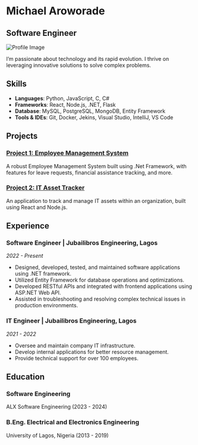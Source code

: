 # Michael Aroworade
## Software Engineer

![Profile Image](https://drive.google.com/drive/folders/17mIESmaGaY-XlqmSyyWPVrCQrR7mOr70)

I’m passionate about technology and its rapid evolution. I thrive on leveraging innovative solutions to solve complex problems.

## Skills
- **Languages**: Python, JavaScript, C, C#
- **Frameworks**: React, Node.js, .NET, Flask
- **Database**: MySQL, PostgreSQL, MongoDB, Entity Framework
- **Tools & IDEs**: Git, Docker, Jekins, Visual Studio, IntelliJ, VS Code

## Projects
### [Project 1: Employee Management System]()
A robust Employee Management System built using .Net Framework, with features for leave requests, financial assistance tracking, and more.

### [Project 2: IT Asset Tracker]()
An application to track and manage IT assets within an organization, built using React and Node.js.

## Experience
### Software Engineer | Jubailibros Engineering, Lagos
*2022 - Present*
- Designed, developed, tested, and maintained software applications using .NET framework.
- Utilized Entity Framework for database operations and optimizations.
- Developed RESTful APIs and integrated with frontend applications using ASP.NET Web API.
- Assisted in troubleshooting and resolving complex technical issues in production environments.

### IT Engineer | Jubailibros Engineering, Lagos
*2021 - 2022*
- Oversee and maintain company IT infrastructure.
- Develop internal applications for better resource management.
- Provide technical support for over 100 employees.

## Education

### Software Engineering
ALX Software Engineering (2023 - 2024)

### B.Eng. Electrical and Electronics Engineering
University of Lagos, Nigeria (2013 - 2019)
<!--
**mikearoworade/mikearoworade** is a ✨ _special_ ✨ repository because its `README.md` (this file) appears on your GitHub profile.

Here are some ideas to get you started:

- 🔭 I’m currently working on ...
- 🌱 I’m currently learning ...
- 👯 I’m looking to collaborate on ...
- 🤔 I’m looking for help with ...
- 💬 Ask me about ...
- 📫 How to reach me: ...
- 😄 Pronouns: ...
- ⚡ Fun fact: ...
-->
